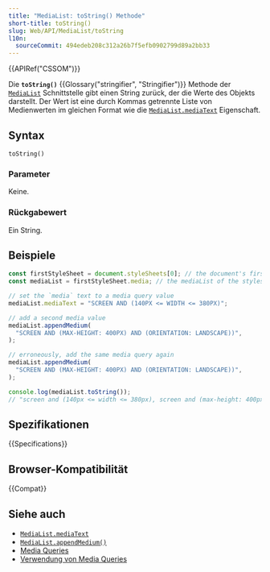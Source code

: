 ```yaml
---
title: "MediaList: toString() Methode"
short-title: toString()
slug: Web/API/MediaList/toString
l10n:
  sourceCommit: 494edeb208c312a26b7f5efb0902799d89a2bb33
---
```


{{APIRef("CSSOM")}}

Die **`toString()`** {{Glossary("stringifier", "Stringifier")}} Methode der [`MediaList`](/de/docs/Web/API/MediaList) Schnittstelle gibt einen String zurück, der die Werte des Objekts darstellt. Der Wert ist eine durch Kommas getrennte Liste von Medienwerten im gleichen Format wie die [`MediaList.mediaText`](/de/docs/Web/API/MediaList/mediaText) Eigenschaft.

## Syntax

```js-nolint
toString()
```

### Parameter

Keine.

### Rückgabewert

Ein String.

## Beispiele

```js
const firstStyleSheet = document.styleSheets[0]; // the document's first stylesheet
const mediaList = firstStyleSheet.media; // the mediaList of the stylesheet

// set the `media` text to a media query value
mediaList.mediaText = "SCREEN AND (140PX <= WIDTH <= 380PX)";

// add a second media value
mediaList.appendMedium(
  "SCREEN AND (MAX-HEIGHT: 400PX) AND (ORIENTATION: LANDSCAPE))",
);

// erroneously, add the same media query again
mediaList.appendMedium(
  "SCREEN AND (MAX-HEIGHT: 400PX) AND (ORIENTATION: LANDSCAPE))",
);

console.log(mediaList.toString());
// "screen and (140px <= width <= 380px), screen and (max-height: 400px) and (orientation: landscape)"
```

## Spezifikationen

{{Specifications}}

## Browser-Kompatibilität

{{Compat}}

## Siehe auch

- [`MediaList.mediaText`](/de/docs/Web/API/MediaList/mediaText)
- [`MediaList.appendMedium()`](/de/docs/Web/API/MediaList/appendMedium)
- [Media Queries](/de/docs/Web/CSS/CSS_media_queries)
- [Verwendung von Media Queries](/de/docs/Web/CSS/CSS_media_queries/Using_media_queries)
